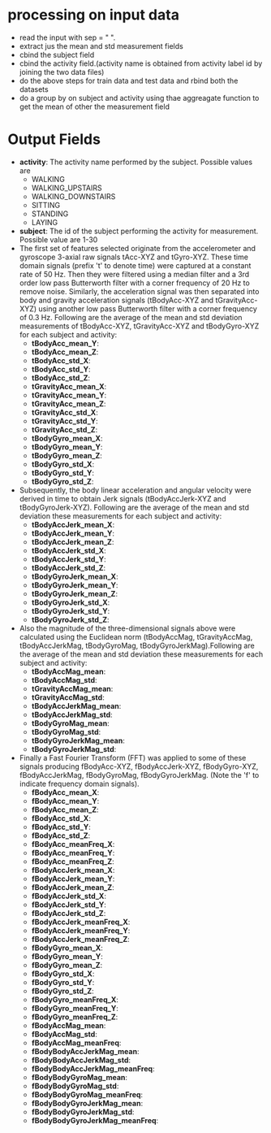 processing on input data
=========================
- read the input with sep = " ".
- extract jus the mean and std measurement fields
- cbind the subject field
- cbind the activity field.(activity name is obtained from activity label id by joining the two data files)
- do the above steps for train data and test data and rbind both the datasets
- do a group by on subject and activity using thae aggreagate function to get the mean of other the measurement field


Output Fields
==============
- **activity**: The activity name performed by the subject. Possible values are 
  * WALKING
  * WALKING_UPSTAIRS
  * WALKING_DOWNSTAIRS 
  * SITTING 
  * STANDING 
  * LAYING
- **subject**: The id of the subject performing the activity for measurement. Possible value are 1-30
- The first set of features selected originate from the accelerometer and gyroscope 3-axial raw signals tAcc-XYZ and tGyro-XYZ. These time domain signals (prefix 't' to denote time) were captured at a constant rate of 50 Hz. Then they were filtered using a median filter and a 3rd order low pass Butterworth filter with a corner frequency of 20 Hz to remove noise. Similarly, the acceleration signal was then separated into body and gravity acceleration signals (tBodyAcc-XYZ and tGravityAcc-XYZ) using another low pass Butterworth filter with a corner frequency of 0.3 Hz. Following are the average of the mean and std deviation measurements of tBodyAcc-XYZ, tGravityAcc-XYZ and tBodyGyro-XYZ for each subject and activity:
  * **tBodyAcc_mean_Y**: 
  * **tBodyAcc_mean_Z**: 
  * **tBodyAcc_std_X**: 
  * **tBodyAcc_std_Y**: 
  * **tBodyAcc_std_Z**: 
  * **tGravityAcc_mean_X**: 
  * **tGravityAcc_mean_Y**: 
  * **tGravityAcc_mean_Z**: 
  * **tGravityAcc_std_X**: 
  * **tGravityAcc_std_Y**: 
  * **tGravityAcc_std_Z**: 
  * **tBodyGyro_mean_X**: 
  * **tBodyGyro_mean_Y**: 
  * **tBodyGyro_mean_Z**: 
  * **tBodyGyro_std_X**: 
  * **tBodyGyro_std_Y**: 
  * **tBodyGyro_std_Z**:
- Subsequently, the body linear acceleration and angular velocity were derived in time to obtain Jerk signals (tBodyAccJerk-XYZ and tBodyGyroJerk-XYZ). Following are the average of the mean and std deviation these measurements for each subject and activity:
  * **tBodyAccJerk_mean_X**: 
  * **tBodyAccJerk_mean_Y**: 
  * **tBodyAccJerk_mean_Z**: 
  * **tBodyAccJerk_std_X**: 
  * **tBodyAccJerk_std_Y**: 
  * **tBodyAccJerk_std_Z**: 
  * **tBodyGyroJerk_mean_X**: 
  * **tBodyGyroJerk_mean_Y**: 
  * **tBodyGyroJerk_mean_Z**: 
  * **tBodyGyroJerk_std_X**: 
  * **tBodyGyroJerk_std_Y**: 
  * **tBodyGyroJerk_std_Z**:
- Also the magnitude of the three-dimensional signals above were calculated using the Euclidean norm (tBodyAccMag, tGravityAccMag, tBodyAccJerkMag, tBodyGyroMag, tBodyGyroJerkMag).Following are the average of the mean and std deviation these measurements for each subject and activity:
  * **tBodyAccMag_mean**: 
  * **tBodyAccMag_std**: 
  * **tGravityAccMag_mean**: 
  * **tGravityAccMag_std**: 
  * **tBodyAccJerkMag_mean**: 
  * **tBodyAccJerkMag_std**: 
  * **tBodyGyroMag_mean**: 
  * **tBodyGyroMag_std**: 
  * **tBodyGyroJerkMag_mean**: 
  * **tBodyGyroJerkMag_std**: 
- Finally a Fast Fourier Transform (FFT) was applied to some of these signals producing fBodyAcc-XYZ, fBodyAccJerk-XYZ, fBodyGyro-XYZ, fBodyAccJerkMag, fBodyGyroMag, fBodyGyroJerkMag. (Note the 'f' to indicate frequency domain signals).
  * **fBodyAcc_mean_X**: 
  * **fBodyAcc_mean_Y**: 
  * **fBodyAcc_mean_Z**: 
  * **fBodyAcc_std_X**: 
  * **fBodyAcc_std_Y**: 
  * **fBodyAcc_std_Z**: 
  * **fBodyAcc_meanFreq_X**: 
  * **fBodyAcc_meanFreq_Y**: 
  * **fBodyAcc_meanFreq_Z**: 
  * **fBodyAccJerk_mean_X**: 
  * **fBodyAccJerk_mean_Y**: 
  * **fBodyAccJerk_mean_Z**: 
  * **fBodyAccJerk_std_X**: 
  * **fBodyAccJerk_std_Y**: 
  * **fBodyAccJerk_std_Z**: 
  * **fBodyAccJerk_meanFreq_X**: 
  * **fBodyAccJerk_meanFreq_Y**: 
  * **fBodyAccJerk_meanFreq_Z**: 
  * **fBodyGyro_mean_X**: 
  * **fBodyGyro_mean_Y**: 
  * **fBodyGyro_mean_Z**: 
  * **fBodyGyro_std_X**: 
  * **fBodyGyro_std_Y**: 
  * **fBodyGyro_std_Z**: 
  * **fBodyGyro_meanFreq_X**: 
  * **fBodyGyro_meanFreq_Y**: 
  * **fBodyGyro_meanFreq_Z**: 
  * **fBodyAccMag_mean**: 
  * **fBodyAccMag_std**: 
  * **fBodyAccMag_meanFreq**: 
  * **fBodyBodyAccJerkMag_mean**: 
  * **fBodyBodyAccJerkMag_std**: 
  * **fBodyBodyAccJerkMag_meanFreq**: 
  * **fBodyBodyGyroMag_mean**: 
  * **fBodyBodyGyroMag_std**: 
  * **fBodyBodyGyroMag_meanFreq**: 
  * **fBodyBodyGyroJerkMag_mean**: 
  * **fBodyBodyGyroJerkMag_std**: 
  * **fBodyBodyGyroJerkMag_meanFreq**: 
